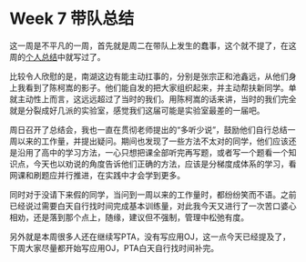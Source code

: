 # Week 7 带队总结
这一周是不平凡的一周，首先就是周二在带队上发生的蠢事，这个就不提了，在这周的[个人总结](/blogs/1816/Summary/2025-2026-1/Week_7.html)中就写过了。

比较令人欣慰的是，南湖这边有能主动扛事的，分别是张宗正和池鑫远，从他们身上我看到了陈柯嵩的影子。他们能自发的把大家组织起来，并主动帮扶新同学。单就主动性上而言，这远远超过了当时的我们。用陈柯嵩的话来讲，当时的我们完全就是分裂成好几派的实验室，感觉我们这届可能是实验室最差的一届吧。

周日召开了总结会，我也一直在贯彻老师提出的“多听少说”，鼓励他们自行总结一周以来的工作量，并提出疑问。期间也发现了一些方法不太对的同学，他们应该还是沿用了高中的学习方法，一心只想把课全部听完再写题，或者写一个题看一个知识点，今天也以劝说的角度告诉他们正确的方法，应该是分梯度成体系的学习，看网课和刷题应并行推进，在实践中才会学到更多。

同时对于没请下来假的同学，当问到一周以来的工作量时，都纷纷笑而不语。之前已经说过需要白天自行找时间完成基本训练量，对此我今天又进行了一次苦口婆心相劝，还是落到那个点上，随缘，建议但不强制，管理中松弛有度。

另外就是本周很多人还在继续写PTA，没有写应用OJ，这一点今天已经提及了，下周大家尽量都开始写应用OJ，PTA白天自行找时间补完。